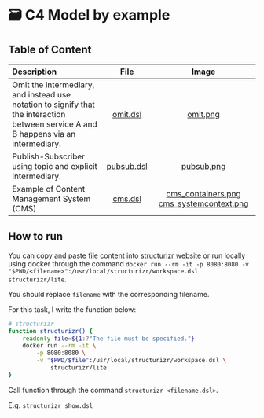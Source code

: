 # 🗃️ C4 Model by example

## Table of Content

| Description |File | Image |
|:---| :---: | :---: |
| Omit the intermediary, and instead use notation to signify that the interaction between service A and B happens via an intermediary. | [omit.dsl](omit.dsl)  | [omit.png](omit.png)|
| Publish-Subscriber using topic and explicit intermediary. | [pubsub.dsl](pubsub.dsl) | [pubsub,png](pubsub.png) |
| Example of Content Management System (CMS) | [cms.dsl](cms.dsl) | [cms_containers.png](cms_containers.png) [cms_systemcontext.png](cms_systemcontext.png) |

## How to run

You can copy and paste file content into [structurizr website](https://structurizr.com/dsl) or run locally using docker through the command `docker run --rm -it -p 8080:8080 -v "$PWD/<filename>":/usr/local/structurizr/workspace.dsl structurizr/lite`.

You should replace `filename` with the corresponding filename.

For this task, I write the function below:

```sh
# structurizr
function structurizr() {
    readonly file=${1:?"The file must be specified."}
    docker run --rm -it \
        -p 8080:8080 \
        -v "$PWD/$file":/usr/local/structurizr/workspace.dsl \
            structurizr/lite
}
```

Call function through the command `structurizr <filename.dsl>`.

E.g. `structurizr show.dsl`
